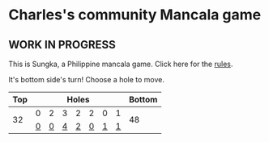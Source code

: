 # Charles's community Mancala game

## WORK IN PROGRESS

This is Sungka, a Philippine mancala game. Click here for the [rules](https://mancala.fandom.com/wiki/Sungka#Rules).

It's bottom side's turn! Choose a hole to move.

<table>
<thead>
<tr>
<th>Top</th>
<th colspan=7>Holes</th>
<th>Bottom</th>
</tr>
</thead>
<tbody>
<tr>
<td rowspan=2>32</td>
<td>0</td>
<td>2</td>
<td>3</td>
<td>2</td>
<td>2</td>
<td>0</td>
<td>1</td>
<td rowspan=2>48</td>
</tr>
<tr>
<td><a href="https://github.com/cbebe/chonka/issues/new?title=sungka%7Cbot%7C0&body=Just+push+%27Submit+new+issue%27.">0</a></td>
<td><a href="https://github.com/cbebe/chonka/issues/new?title=sungka%7Cbot%7C1&body=Just+push+%27Submit+new+issue%27.">0</a></td>
<td><a href="https://github.com/cbebe/chonka/issues/new?title=sungka%7Cbot%7C2&body=Just+push+%27Submit+new+issue%27.">4</a></td>
<td><a href="https://github.com/cbebe/chonka/issues/new?title=sungka%7Cbot%7C3&body=Just+push+%27Submit+new+issue%27.">2</a></td>
<td><a href="https://github.com/cbebe/chonka/issues/new?title=sungka%7Cbot%7C4&body=Just+push+%27Submit+new+issue%27.">0</a></td>
<td><a href="https://github.com/cbebe/chonka/issues/new?title=sungka%7Cbot%7C5&body=Just+push+%27Submit+new+issue%27.">1</a></td>
<td><a href="https://github.com/cbebe/chonka/issues/new?title=sungka%7Cbot%7C6&body=Just+push+%27Submit+new+issue%27.">1</a></td>
</tr>
<tbody>
</table>
